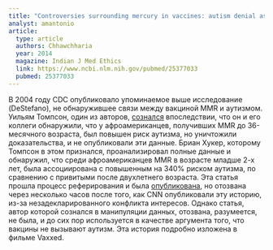 ```yaml
---
title: "Controversies surrounding mercury in vaccines: autism denial as impediment to universal immunisation"
analyst: amantonio
article:
  type: article
  authors: Chhawchharia
  year: 2014
  magazine: Indian J Med Ethics
  link: https://www.ncbi.nlm.nih.gov/pubmed/25377033
  pubmed: 25377033
---
```


В 2004 году CDC опубликовало упоминаемое выше исследование (DeStefano), не обнаружившее связи между вакциной MMR и аутизмом. Уильям Томпсон, один из авторов, [сознался](http://www.rescuepost.com/.a/6a00d8357f3f2969e201b8d05e4614970c-pi) впоследствии, что он и его коллеги обнаружили, что у афроамериканцев, получивших MMR до 36-месячного возраста, был повышен риск аутизма, но уничтожили доказательства, и не опубликовали эти данные.
Бриан Хукер, которому Томпсон в этом признался, проанализировал полные данные и обнаружил, что среди афроамериканцев MMR в возрасте младше 2-х лет, была ассоциирована с повышенным на 340% риском аутизма, по сравнению с привитыми после двухлетнего возраста. Эта статья прошла процесс реферирования и была [опубликована](https://www.ncbi.nlm.nih.gov/pmc/articles/PMC4128611), но отозвана через несколько часов после того, как CNN опубликовали эту историю, из-за незадекларированного конфликта интересов. Однако статья, автор которой сознался в манипуляции данных, отозвана, разумеется, не была, и до сих пор используется в качестве аргумента того, что вакцины не вызывают аутизм.
Эта история подробно изложена в фильме Vaxxed.
